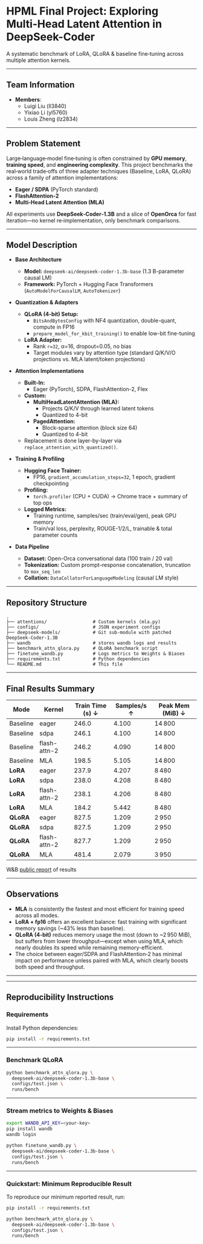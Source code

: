 # HPML Final Project: Exploring Multi‑Head Latent Attention in DeepSeek-Coder

A systematic benchmark of LoRA, QLoRA & baseline fine‑tuning across multiple attention kernels.

---
## Team Information
- **Members**:
  - Luigi Liu (ll3840)
  - Yixiao Li (yl5760)
  - Louis Zheng (lz2834)

---

## Problem Statement

Large‑language‑model fine‑tuning is often constrained by **GPU memory**, **training speed**, and **engineering complexity**. This project benchmarks the real‑world trade‑offs of three adapter techniques (Baseline, LoRA, QLoRA) across a family of attention implementations:

* **Eager / SDPA** (PyTorch standard)
* **FlashAttention‑2**
* **Multi‑Head Latent Attention (MLA)**

All experiments use **DeepSeek‑Coder‑1.3B** and a slice of **OpenOrca** for fast iteration—no kernel re‑implementation, only benchmark comparisons.

---

## Model Description

- **Base Architecture**  
  - **Model:** `deepseek-ai/deepseek-coder-1.3b-base` (1.3 B-parameter causal LM)  
  - **Framework:** PyTorch + Hugging Face Transformers (`AutoModelForCausalLM`, `AutoTokenizer`)

- **Quantization & Adapters**  
  - **QLoRA (4-bit) Setup:**  
    - `BitsAndBytesConfig` with NF4 quantization, double-quant, compute in FP16  
    - `prepare_model_for_kbit_training()` to enable low-bit fine-tuning  
  - **LoRA Adapter:**  
    - Rank `r=32`, α=16, dropout=0.05, no bias  
    - Target modules vary by attention type (standard Q/K/V/O projections vs. MLA latent/token projections)

- **Attention Implementations**  
  - **Built-In:**  
    - Eager (PyTorch), SDPA, FlashAttention-2, Flex  
  - **Custom:**  
    - **MultiHeadLatentAttention (MLA):**  
      - Projects Q/K/V through learned latent tokens  
      - Quantized to 4-bit  
    - **PagedAttention:**  
      - Block-sparse attention (block size 64)  
      - Quantized to 4-bit  
  - Replacement is done layer-by-layer via `replace_attention_with_quantized()`.

- **Training & Profiling**  
  - **Hugging Face Trainer:**  
    - FP16, `gradient_accumulation_steps=32`, 1 epoch, gradient checkpointing  
  - **Profiling:**  
    - `torch.profiler` (CPU + CUDA) → Chrome trace + summary of top ops  
  - **Logged Metrics:**  
    - Training runtime, samples/sec (train/eval/gen), peak GPU memory  
    - Train/val loss, perplexity, ROUGE-1/2/L, trainable & total parameter counts

- **Data Pipeline**  
  - **Dataset:** Open-Orca conversational data (100 train / 20 val)  
  - **Tokenization:** Custom prompt–response concatenation, truncation to `max_seq_len`  
  - **Collation:** `DataCollatorForLanguageModeling` (causal LM style)


---

## Repository Structure

```text
.
├── attentions/                 # Custom kernels (mla.py)
├── configs/                    # JSON experiment configs
├── deepseek-models/            # Git sub-module with patched DeepSeek‑Coder‑1.3B
├── wandb                       # stores wandb logs and results
├── benchmark_attn_qlora.py     # QLoRA benchmark script
├── finetune_wandb.py           # Logs metrics to Weights & Biases
├── requirements.txt            # Python dependencies
└── README.md                   # This file
```

---

## Final Results Summary

| Mode      | Kernel       | Train Time (s) ↓ | Samples/s ↑ | Peak Mem (MiB) ↓ |
| --------- | ------------ | ---------------- | ----------- | ---------------- |
| Baseline  | eager        | 246.0            | 4.100       | 14 800           |
| Baseline  | sdpa         | 246.1            | 4.100       | 14 800           |
| Baseline  | flash-attn-2 | 246.2            | 4.090       | 14 800           |
| Baseline  | MLA          | 198.5            | 5.105       | 14 800           |
| **LoRA**  | eager        | 237.9            | 4.207       | 8 480            |
| **LoRA**  | sdpa         | 238.0            | 4.208       | 8 480            |
| **LoRA**  | flash-attn-2 | 238.1            | 4.206       | 8 480            |
| **LoRA**  | MLA          | 184.2            | 5.442       | 8 480            |
| **QLoRA** | eager        | 827.5            | 1.209       | 2 950            |
| **QLoRA** | sdpa         | 827.5            | 1.209       | 2 950            |
| **QLoRA** | flash-attn-2 | 827.7            | 1.209       | 2 950            |
| **QLoRA** | MLA          | 481.4            | 2.079       | 3 950            |


W&B [public report](https://api.wandb.ai/links/louiszh-columbia-university/5mknyy8s) of results

---

## Observations

* **MLA** is consistently the fastest and most efficient for training speed across all modes.
* **LoRA + fp16** offers an excellent balance: fast training with significant memory savings (\~43% less than baseline).
* **QLoRA (4-bit)** reduces memory usage the most (down to \~2 950 MiB), but suffers from lower throughput—except when using MLA, which nearly doubles its speed while remaining memory-efficient.
* The choice between eager/SDPA and FlashAttention‑2 has minimal impact on performance unless paired with MLA, which clearly boosts both speed and throughput.

---

---

## Reproducibility Instructions

### Requirements

Install Python dependencies:
```bash
pip install -r requirements.txt
```

---

### Benchmark QLoRA

```bash
python benchmark_attn_qlora.py \
  deepseek-ai/deepseek-coder-1.3b-base \
  configs/test.json \
  runs/bench
```

---

### Stream metrics to Weights & Biases

```bash
export WANDB_API_KEY=<your-key>
pip install wandb
wandb login

python finetune_wandb.py \
  deepseek-ai/deepseek-coder-1.3b-base \
  configs/test.json \
  runs/bench
```

---

### Quickstart: Minimum Reproducible Result

To reproduce our minimum reported result, run:

```bash
pip install -r requirements.txt

python benchmark_attn_qlora.py \
  deepseek-ai/deepseek-coder-1.3b-base \
  configs/test.json \
  runs/bench
```
